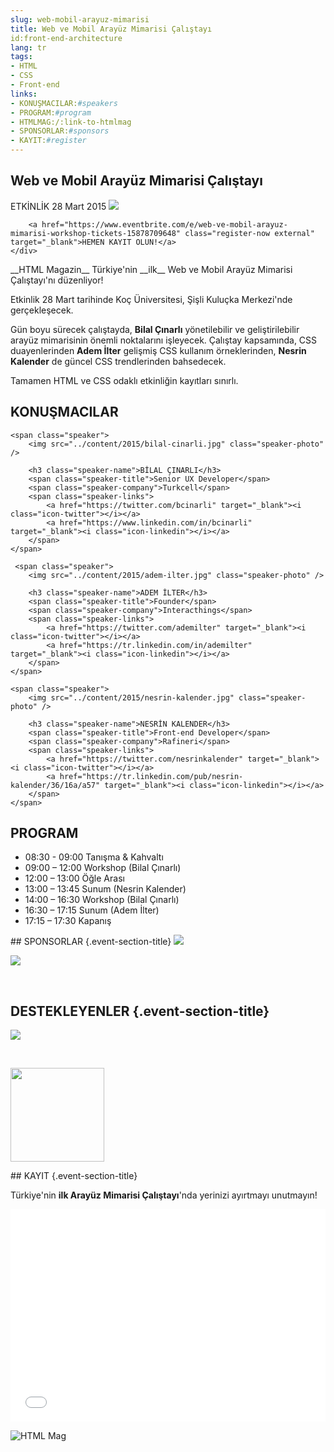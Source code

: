 ```yaml
---
slug: web-mobil-arayuz-mimarisi
title: Web ve Mobil Arayüz Mimarisi Çalıştayı
id:front-end-architecture
lang: tr
tags:
- HTML
- CSS
- Front-end
links:
- KONUŞMACILAR:#speakers
- PROGRAM:#program
- HTMLMAG:/:link-to-htmlmag
- SPONSORLAR:#sponsors
- KAYIT:#register
---
```

<section class="event-spot">
    <div class="event-spot-content">
        <h2 class="event-spot-title">Web ve Mobil Arayüz Mimarisi Çalıştayı</h2>
        <span class="event-separate">ETKİNLİK</span>
        <span class="event-date">28 Mart 2015</span>
        <img src="../content/2015/koc-inkubasyon.png" />
        
        <a href="https://www.eventbrite.com/e/web-ve-mobil-arayuz-mimarisi-workshop-tickets-15878709648" class="register-now external" target="_blank">HEMEN KAYIT OLUN!</a>
    </div>
</section>

<section class="event-description" markdown=1>
__HTML Magazin__ Türkiye'nin __ilk__ Web ve Mobil Arayüz Mimarisi Çalıştayı'nı düzenliyor!

Etkinlik 28 Mart tarihinde Koç Üniversitesi, Şişli Kuluçka Merkezi'nde gerçekleşecek.

Gün boyu sürecek çalıştayda, __Bilal Çınarlı__ yönetilebilir ve geliştirilebilir arayüz mimarisinin önemli noktalarını işleyecek. Çalıştay kapsamında, CSS duayenlerinden __Adem İlter__ gelişmiş CSS kullanım örneklerinden, __Nesrin Kalender__ de güncel CSS trendlerinden bahsedecek.

Tamamen HTML ve CSS odaklı etkinliğin kayıtları sınırlı.
</section>

<section id="speakers" class="event-speakers">
    <h2 class="event-section-title">KONUŞMACILAR</h2>
    
    <span class="speaker">
        <img src="../content/2015/bilal-cinarli.jpg" class="speaker-photo" />
        
        <h3 class="speaker-name">BİLAL ÇINARLI</h3>
        <span class="speaker-title">Senior UX Developer</span>
        <span class="speaker-company">Turkcell</span>
        <span class="speaker-links">
            <a href="https://twitter.com/bcinarli" target="_blank"><i class="icon-twitter"></i></a>
            <a href="https://www.linkedin.com/in/bcinarli" target="_blank"><i class="icon-linkedin"></i></a>
        </span>
    </span>

     <span class="speaker">
        <img src="../content/2015/adem-ilter.jpg" class="speaker-photo" />
        
        <h3 class="speaker-name">ADEM İLTER</h3>
        <span class="speaker-title">Founder</span>
        <span class="speaker-company">Interacthings</span>
        <span class="speaker-links">
            <a href="https://twitter.com/ademilter" target="_blank"><i class="icon-twitter"></i></a>
            <a href="https://tr.linkedin.com/in/ademilter" target="_blank"><i class="icon-linkedin"></i></a>
        </span>
    </span>
    
    <span class="speaker">
        <img src="../content/2015/nesrin-kalender.jpg" class="speaker-photo" />
        
        <h3 class="speaker-name">NESRİN KALENDER</h3>
        <span class="speaker-title">Front-end Developer</span>
        <span class="speaker-company">Rafineri</span>
        <span class="speaker-links">
            <a href="https://twitter.com/nesrinkalender" target="_blank"><i class="icon-twitter"></i></a>
            <a href="https://tr.linkedin.com/pub/nesrin-kalender/36/16a/a57" target="_blank"><i class="icon-linkedin"></i></a>
        </span>
    </span>
</section>

<section id="program" class="event-program">
    <h2 class="event-section-title">PROGRAM</h2>
    <ul class="program-list">
       <li>08:30 - 09:00  Tanışma & Kahvaltı </li>
       <li>09:00 – 12:00  Workshop (Bilal Çınarlı)</li>
       <li>12:00 – 13:00  Öğle Arası </li>
       <li>13:00 – 13:45  Sunum (Nesrin Kalender)</li>
       <li>14:00 – 16:30  Workshop (Bilal Çınarlı)</li>
       <li>16:30 – 17:15  Sunum (Adem İlter)</li>
       <li>17:15 – 17:30  Kapanış  </li>
    </ul>
</section>

<section id="sponsors" class="event-sponsors" markdown=1>
## SPONSORLAR {.event-section-title}
<a href="http://hokkaweb.com/" target="_blank" class="external"><img src="../content/2015/sponsors/hokka-logo.png" style="max-height: 70px" /></a>

<br />

<a href="http://www.iconpm.com/" target="_blank" class="external"><img src="../content/2015/sponsors/icon-logo.png" style="max-height: 60px" /></a>
    
<p>&nbsp;</p>
    
## DESTEKLEYENLER {.event-section-title}
<a href="http://incubation.ku.edu.tr/tr/" target="_blank" class="external"><img src="../content/2015/sponsors/koc-logo.png" style="max-height: 100px" /></a>

<br />

<a href="http://mobilistanbul.com/" target="_blank" class="external"><img src="../content/2015/sponsors/mobil-istanbul-logo.png" width="150" /></a>
</section>

<section id="register" class="event-registration" markdown=1>
## KAYIT {.event-section-title}

Türkiye'nin __ilk Arayüz Mimarisi Çalıştayı__'nda yerinizi ayırtmayı unutmayın!

<div style="max-width: 1200px; margin: 0 auto;">
<iframe  src="//eventbrite.com/tickets-external?eid=15878709648&ref=etckt" frameborder="0" height="340" width="100%" vspace="0" hspace="0" marginheight="5" marginwidth="5" scrolling="auto" allowtransparency="true"></iframe>
</div>

![HTML Mag][logo-alt]
</section>

[logo-alt]: ../content/2015/footer-htmlmag-logo.png